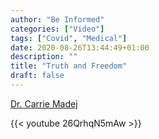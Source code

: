 ```yaml
---
author: "Be Informed"
categories: ["Video"]
tags: ["Covid", "Medical"]
date: 2020-08-26T13:44:49+01:00
description: ""
title: "Truth and Freedom"
draft: false
---
```


[Dr. Carrie Madej](https://www.youtube.com/channel/UCOVus4q3qrOyKV_cxyfwfhw)

{{< youtube 26QrhqN5mAw >}}